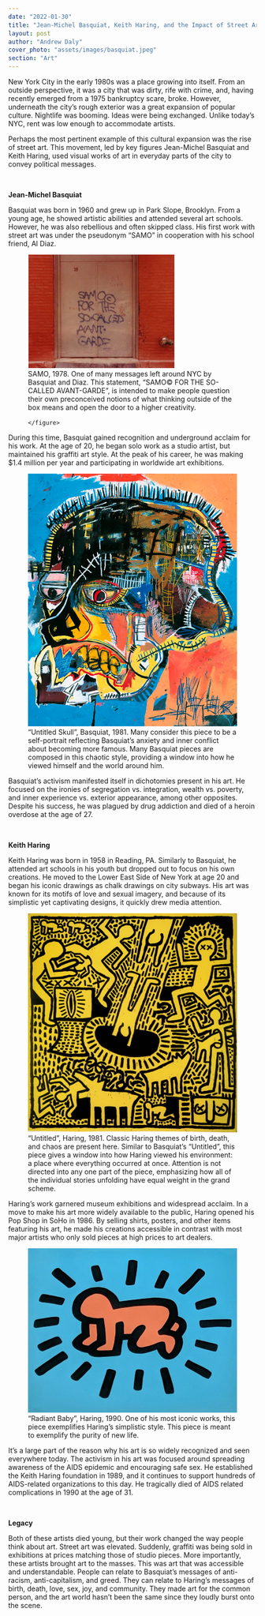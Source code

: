 ```yaml
---
date: "2022-01-30"
title: "Jean-Michel Basquiat, Keith Haring, and the Impact of Street Art"
layout: post
author: "Andrew Daly"
cover_photo: "assets/images/basquiat.jpeg"
section: "Art"
---
```


New York City in the early 1980s was a place growing into itself. From an outside perspective, it was a city that was dirty, rife with crime, and, having recently emerged from a 1975 bankruptcy scare, broke. However, underneath the city’s rough exterior was a great expansion of popular culture. Nightlife was booming. Ideas were being exchanged. Unlike today’s NYC, rent was low enough to accommodate artists.
<br>

Perhaps the most pertinent example of this cultural expansion was the rise of street art. This movement, led by key figures Jean-Michel Basquiat and Keith Haring, used visual works of art in everyday parts of the city to convey political messages.

<br>

**Jean-Michel Basquiat**

Basquiat was born in 1960 and grew up in Park Slope, Brooklyn. From a young age, he showed artistic abilities and attended several art schools. However, he was also rebellious and often skipped class. His first work with street art was under the pseudonym “SAMO” in cooperation with his school friend, Al Diaz.

<div class="pr-0 justify-content-center ">
    <figure>
	    <img class="rounded img-fluid" src="/assets/images/daly_art_1.png" alt="{{ page.title }}">
        <figcaption class="figure-caption"> SAMO, 1978. One of many messages left around NYC by Basquiat and Diaz.
This statement, “SAMO© FOR THE SO-CALLED AVANT-GARDE”, is intended to make people question their own preconceived notions of what thinking outside of the box means and open the door to a higher creativity.
</figcaption>

    </figure>

</div>

During this time, Basquiat gained recognition and underground acclaim for his work. At the age of 20, he began solo work as a studio artist, but maintained his graffiti art style. At the peak of his career, he was making $1.4 million per year and participating in worldwide art exhibitions.

<div class="pr-0 justify-content-center ">
    <figure>
	    <img class="rounded img-fluid" src="/assets/images/skull_bas.png" alt="{{ page.title }}">
        <figcaption class="figure-caption"> “Untitled Skull”, Basquiat, 1981. 
Many consider this piece to be a self-portrait reflecting Basquiat’s anxiety and inner conflict about becoming more famous. Many Basquiat pieces are composed in this chaotic style, providing a window into how he viewed himself and the world around him.

</figcaption>
    </figure>

</div>

Basquiat’s activism manifested itself in dichotomies present in his art. He focused on the ironies of segregation vs. integration, wealth vs. poverty, and inner experience vs. exterior appearance, among other opposites. Despite his success, he was plagued by drug addiction and died of a heroin overdose at the age of 27.

<br>

**Keith Haring**

Keith Haring was born in 1958 in Reading, PA. Similarly to Basquiat, he attended art schools in his youth but dropped out to focus on his own creations. He moved to the Lower East Side of New York at age 20 and began his iconic drawings as chalk drawings on city subways. His art was known for its motifs of love and sexual imagery, and because of its simplistic yet captivating designs, it quickly drew media attention.

<div class="pr-0 justify-content-center ">
    <figure>
	    <img class="rounded img-fluid" src="/assets/images/haring_untitled.jpg" alt="{{ page.title }}">
        <figcaption class="figure-caption"> “Untitled”, Haring, 1981. 
Classic Haring themes of birth, death, and chaos are present here. Similar to Basquiat’s “Untitled”, this piece gives a window into how Haring viewed his environment: a place where everything occurred at once. Attention is not directed into any one part of the piece, emphasizing how all of the individual stories unfolding have equal weight in the grand scheme.

</figcaption>
    </figure>

</div>

Haring’s work garnered museum exhibitions and widespread acclaim. In a move to make his art more widely available to the public, Haring opened his Pop Shop in SoHo in 1986. By selling shirts, posters, and other items featuring his art, he made his creations accessible in contrast with most major artists who only sold pieces at high prices to art dealers.

<div class="pr-0 justify-content-center ">
    <figure>
	    <img class="rounded img-fluid" src="/assets/images/radiant_baby.jpg" alt="{{ page.title }}">
        <figcaption class="figure-caption"> “Radiant Baby”, Haring, 1990. 
One of his most iconic works, this piece exemplifies Haring’s simplistic style. This piece is meant to exemplify the purity of new life.

</figcaption>
    </figure>

</div>

It’s a large part of the reason why his art is so widely recognized and seen everywhere today. The activism in his art was focused around spreading awareness of the AIDS epidemic and encouraging safe sex. He established the Keith Haring foundation in 1989, and it continues to support hundreds of AIDS-related organizations to this day. He tragically died of AIDS related complications in 1990 at the age of 31.

<br>

**Legacy**

Both of these artists died young, but their work changed the way people think about art. Street art was elevated. Suddenly, graffiti was being sold in exhibitions at prices matching those of studio pieces. More importantly, these artists brought art to the masses. This was art that was accessible and understandable. People can relate to Basquiat’s messages of anti-racism, anti-capitalism, and greed. They can relate to Haring’s messages of birth, death, love, sex, joy, and community. They made art for the common person, and the art world hasn’t been the same since they loudly burst onto the scene.
